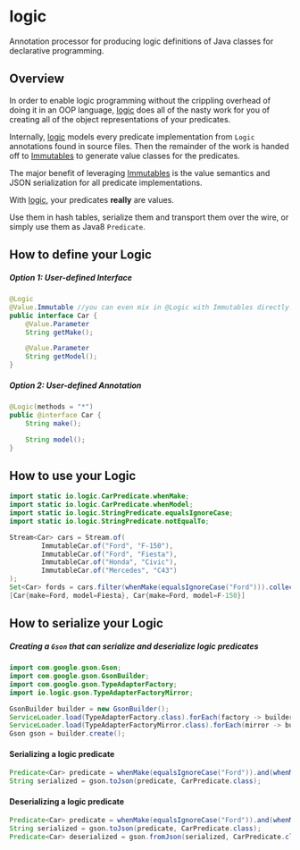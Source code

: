 # logic
Annotation processor for producing logic definitions of Java classes for declarative programming.

## Overview
In order to enable logic programming without the crippling overhead of doing it in an OOP language, [logic](https://github.com/iancaffey/logic) does all of the nasty work for you of creating all of the object representations of your predicates.

Internally, [logic](https://github.com/iancaffey/logic) models every predicate implementation from `Logic` annotations found in source files. Then the remainder of the work is handed off to [Immutables](https://immutables.github.io/) to generate value classes for the predicates.

The major benefit of leveraging [Immutables](https://immutables.github.io/) is the value semantics and JSON serialization for all predicate implementations.

With [logic](https://github.com/iancaffey/logic), your predicates **really** are values.

Use them in hash tables, serialize them and transport them over the wire, or simply use them as Java8 `Predicate`.

## How to define your Logic
##### Option 1: User-defined Interface
```java
@Logic
@Value.Immutable //you can even mix in @Logic with Immutables directly!
public interface Car {
    @Value.Parameter
    String getMake();

    @Value.Parameter
    String getModel();
}
```
##### Option 2: User-defined Annotation
```java
@Logic(methods = "*")
public @interface Car {
    String make();

    String model();
}
```
## How to use your Logic
```java
import static io.logic.CarPredicate.whenMake;
import static io.logic.CarPredicate.whenModel;
import static io.logic.StringPredicate.equalsIgnoreCase;
import static io.logic.StringPredicate.notEqualTo;

Stream<Car> cars = Stream.of(
        ImmutableCar.of("Ford", "F-150"),
        ImmutableCar.of("Ford", "Fiesta"),
        ImmutableCar.of("Honda", "Civic"),
        ImmutableCar.of("Mercedes", "C43")
);
Set<Car> fords = cars.filter(whenMake(equalsIgnoreCase("Ford"))).collect(Collectors.toSet());
[Car{make=Ford, model=Fiesta}, Car{make=Ford, model=F-150}]
```

## How to serialize your Logic

##### Creating a `Gson` that can serialize and deserialize logic predicates
```java
import com.google.gson.Gson;
import com.google.gson.GsonBuilder;
import com.google.gson.TypeAdapterFactory;
import io.logic.gson.TypeAdapterFactoryMirror;

GsonBuilder builder = new GsonBuilder();
ServiceLoader.load(TypeAdapterFactory.class).forEach(factory -> builder.registerTypeAdapterFactory(factory));
ServiceLoader.load(TypeAdapterFactoryMirror.class).forEach(mirror -> builder.registerTypeAdapterFactory(mirror.getFactory()));
Gson gson = builder.create();
```

#### Serializing a logic predicate
```java
Predicate<Car> predicate = whenMake(equalsIgnoreCase("Ford")).and(whenModel(notEqualTo("Fiesta")));
String serialized = gson.toJson(predicate, CarPredicate.class);
```

#### Deserializing a logic predicate
```java
Predicate<Car> predicate = whenMake(equalsIgnoreCase("Ford")).and(whenModel(notEqualTo("Fiesta")));
String serialized = gson.toJson(predicate, CarPredicate.class);
Predicate<Car> deserialized = gson.fromJson(serialized, CarPredicate.class); //predicate.equals(deserialized) == true!!
```